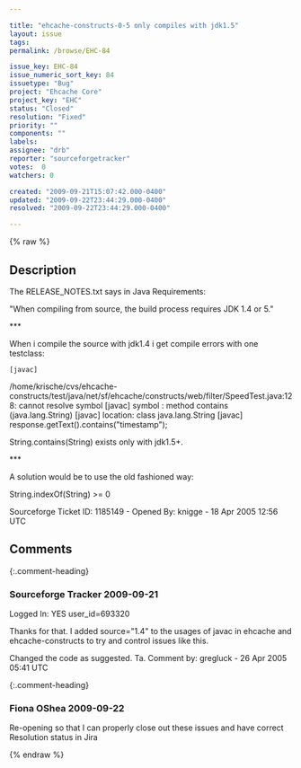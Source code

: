 ```yaml
---

title: "ehcache-constructs-0-5 only compiles with jdk1.5"
layout: issue
tags: 
permalink: /browse/EHC-84

issue_key: EHC-84
issue_numeric_sort_key: 84
issuetype: "Bug"
project: "Ehcache Core"
project_key: "EHC"
status: "Closed"
resolution: "Fixed"
priority: ""
components: ""
labels: 
assignee: "drb"
reporter: "sourceforgetracker"
votes:  0
watchers: 0

created: "2009-09-21T15:07:42.000-0400"
updated: "2009-09-22T23:44:29.000-0400"
resolved: "2009-09-22T23:44:29.000-0400"

---
```




{% raw %}



## Description

<div markdown="1" class="description">

The RELEASE\_NOTES.txt says in Java Requirements:

"When compiling from source, the build process requires
JDK 1.4 or 5."

\*\*\*

When i compile the source with jdk1.4 i get compile
errors with one
testclass:

    [javac]
/home/krische/cvs/ehcache-constructs/test/java/net/sf/ehcache/constructs/web/filter/SpeedTest.java:128:
cannot resolve symbol
    [javac] symbol  : method contains (java.lang.String)
    [javac] location: class java.lang.String
    [javac]            
response.getText().contains("timestamp");

String.contains(String) exists only with jdk1.5+.

\*\*\*

A solution would be to use the old fashioned way: 

String.indexOf(String) >= 0



Sourceforge Ticket ID: 1185149 - Opened By: knigge - 18 Apr 2005 12:56 UTC

</div>

## Comments


{:.comment-heading}
### **Sourceforge Tracker** <span class="date">2009-09-21</span>

<div markdown="1" class="comment">

Logged In: YES 
user\_id=693320

Thanks for that. I added source="1.4" to the usages of javac
in ehcache and ehcache-constructs to try and control issues
like this.

Changed the code as suggested. Ta.
Comment by: gregluck - 26 Apr 2005 05:41 UTC

</div>


{:.comment-heading}
### **Fiona OShea** <span class="date">2009-09-22</span>

<div markdown="1" class="comment">

Re-opening so that I can properly close out these issues and have correct Resolution status in Jira

</div>



{% endraw %}

